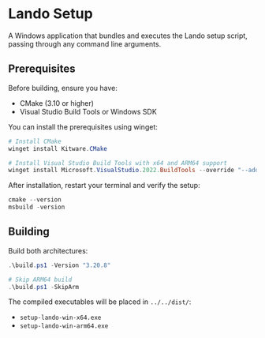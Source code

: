 # Lando Setup

A Windows application that bundles and executes the Lando setup script, passing through any command line arguments.

## Prerequisites

Before building, ensure you have:
- CMake (3.10 or higher)
- Visual Studio Build Tools or Windows SDK

You can install the prerequisites using winget:

```powershell
# Install CMake
winget install Kitware.CMake

# Install Visual Studio Build Tools with x64 and ARM64 support
winget install Microsoft.VisualStudio.2022.BuildTools --override "--add Microsoft.VisualStudio.Workload.VCTools --add Microsoft.VisualStudio.Component.VC.Tools.ARM64 -add Microsoft.VisualStudio.Component.UWP.VC.ARM64 --includeRecommended"
```

After installation, restart your terminal and verify the setup:
```powershell
cmake --version
msbuild -version
```

## Building

Build both architectures:
```powershell
.\build.ps1 -Version "3.20.8"

# Skip ARM64 build
.\build.ps1 -SkipArm
```

The compiled executables will be placed in `../../dist/`:
- `setup-lando-win-x64.exe`
- `setup-lando-win-arm64.exe`
